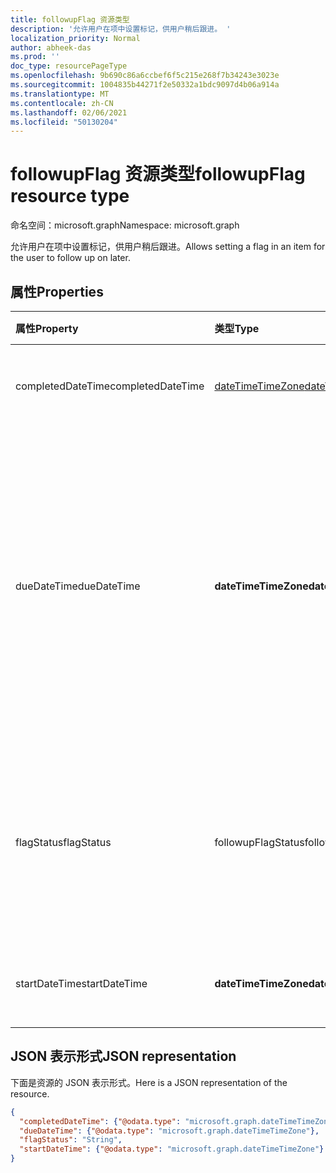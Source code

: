 ```yaml
---
title: followupFlag 资源类型
description: '允许用户在项中设置标记，供用户稍后跟进。 '
localization_priority: Normal
author: abheek-das
ms.prod: ''
doc_type: resourcePageType
ms.openlocfilehash: 9b690c86a6ccbef6f5c215e268f7b34243e3023e
ms.sourcegitcommit: 1004835b44271f2e50332a1bdc9097d4b06a914a
ms.translationtype: MT
ms.contentlocale: zh-CN
ms.lasthandoff: 02/06/2021
ms.locfileid: "50130204"
---
```

# <a name="followupflag-resource-type"></a><span data-ttu-id="0b68a-103">followupFlag 资源类型</span><span class="sxs-lookup"><span data-stu-id="0b68a-103">followupFlag resource type</span></span>

<span data-ttu-id="0b68a-104">命名空间：microsoft.graph</span><span class="sxs-lookup"><span data-stu-id="0b68a-104">Namespace: microsoft.graph</span></span>


<span data-ttu-id="0b68a-105">允许用户在项中设置标记，供用户稍后跟进。</span><span class="sxs-lookup"><span data-stu-id="0b68a-105">Allows setting a flag in an item for the user to follow up on later.</span></span>

## <a name="properties"></a><span data-ttu-id="0b68a-106">属性</span><span class="sxs-lookup"><span data-stu-id="0b68a-106">Properties</span></span>
| <span data-ttu-id="0b68a-107">属性</span><span class="sxs-lookup"><span data-stu-id="0b68a-107">Property</span></span>     | <span data-ttu-id="0b68a-108">类型</span><span class="sxs-lookup"><span data-stu-id="0b68a-108">Type</span></span>   |<span data-ttu-id="0b68a-109">说明</span><span class="sxs-lookup"><span data-stu-id="0b68a-109">Description</span></span>|
|:---------------|:--------|:----------|
|<span data-ttu-id="0b68a-110">completedDateTime</span><span class="sxs-lookup"><span data-stu-id="0b68a-110">completedDateTime</span></span>|[<span data-ttu-id="0b68a-111">dateTimeTimeZone</span><span class="sxs-lookup"><span data-stu-id="0b68a-111">dateTimeTimeZone</span></span>](datetimetimezone.md)|<span data-ttu-id="0b68a-112">完成跟进的日期和时间。</span><span class="sxs-lookup"><span data-stu-id="0b68a-112">The date and time that the follow-up was finished.</span></span>|
|<span data-ttu-id="0b68a-113">dueDateTime</span><span class="sxs-lookup"><span data-stu-id="0b68a-113">dueDateTime</span></span>|<span data-ttu-id="0b68a-114">**dateTimeTimeZone**</span><span class="sxs-lookup"><span data-stu-id="0b68a-114">**dateTimeTimeZone**</span></span>|<span data-ttu-id="0b68a-115">后续跟进的完成日期和时间。</span><span class="sxs-lookup"><span data-stu-id="0b68a-115">The date and time that the follow up is to be finished.</span></span> <span data-ttu-id="0b68a-116">**注意**：若要设置截止日期，还必须指定 `startDateTime` ;否则，将获取 `400 Bad Request` 响应。</span><span class="sxs-lookup"><span data-stu-id="0b68a-116">**Note**: To set the due date, you must also specify the `startDateTime`; otherwise, you will get a `400 Bad Request` response.</span></span>|
|<span data-ttu-id="0b68a-117">flagStatus</span><span class="sxs-lookup"><span data-stu-id="0b68a-117">flagStatus</span></span>|<span data-ttu-id="0b68a-118">followupFlagStatus</span><span class="sxs-lookup"><span data-stu-id="0b68a-118">followupFlagStatus</span></span>|<span data-ttu-id="0b68a-119">项目的跟进状态。</span><span class="sxs-lookup"><span data-stu-id="0b68a-119">The status for follow-up for an item.</span></span> <span data-ttu-id="0b68a-120">可取值为：`notFlagged`、`complete` 和 `flagged`。</span><span class="sxs-lookup"><span data-stu-id="0b68a-120">Possible values are `notFlagged`, `complete`, and `flagged`.</span></span>|
|<span data-ttu-id="0b68a-121">startDateTime</span><span class="sxs-lookup"><span data-stu-id="0b68a-121">startDateTime</span></span>|<span data-ttu-id="0b68a-122">**dateTimeTimeZone**</span><span class="sxs-lookup"><span data-stu-id="0b68a-122">**dateTimeTimeZone**</span></span>|<span data-ttu-id="0b68a-123">要开始的跟进的日期和时间。</span><span class="sxs-lookup"><span data-stu-id="0b68a-123">The date and time that the follow-up is to begin.</span></span>|

## <a name="json-representation"></a><span data-ttu-id="0b68a-124">JSON 表示形式</span><span class="sxs-lookup"><span data-stu-id="0b68a-124">JSON representation</span></span>

<span data-ttu-id="0b68a-125">下面是资源的 JSON 表示形式。</span><span class="sxs-lookup"><span data-stu-id="0b68a-125">Here is a JSON representation of the resource.</span></span>

<!-- {
  "blockType": "resource",
  "optionalProperties": [

  ],
  "@odata.type": "microsoft.graph.followupFlag"
}-->

```json
{
  "completedDateTime": {"@odata.type": "microsoft.graph.dateTimeTimeZone"},
  "dueDateTime": {"@odata.type": "microsoft.graph.dateTimeTimeZone"},
  "flagStatus": "String",
  "startDateTime": {"@odata.type": "microsoft.graph.dateTimeTimeZone"}
}

```

<!-- uuid: 8fcb5dbc-d5aa-4681-8e31-b001d5168d79
2015-10-25 14:57:30 UTC -->
<!-- {
  "type": "#page.annotation",
  "description": "followupFlag resource",
  "keywords": "",
  "section": "documentation",
  "tocPath": ""
}-->

